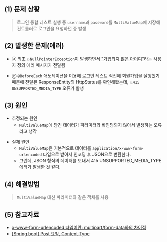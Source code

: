 ## (1) 문제 상황
> 로그인 통합 테스트 실행 중 `username`과 `password`를 `MultiValueMap`에 저장해 컨트롤러로 로그인을 요청하던 중 발생

## (2) 발생한 문제(에러)
- ⓐ 최초 `💥NullPointerException`이 발생하면서 <u>"가입되지 않은 아이디"</u>라는 사용자 정의 에러 메시지가 전달됨 <p></p>
- ⓑ `@BeforeEach` 애노테이션을 이용해 로그인 테스트 직전에 회원가입을 실행했기 때문에 전달된 ResponseEntity의 HttpStatus를 확인해봤는데, `💥415 UNSUPPORTED_MEDIA_TYPE` 오류가 발생

## (3) 원인
- 추정되는 원인
  - `MultiValueMap`에 담긴 데이터가 파라미터와 바인딩되지 않아서 발생하는 오류라고 생각
    <p></p>
- 실제 원인 
  - `MultiValueMap`은 기본적으로 데이터를 `application/x-www-form-urlencoded` 타입으로 받아서 인코딩 후 JSON으로 변환한다. 
  - 그런데, JSON 형식의 데이터를 보내서 415 UNSUPPORTED_MEDIA_TYPE 에러가 발생한 것 같다.

## (4) 해결방법
> `MultiValueMap` 대신 파라미터와 같은 객체를 사용

## (5) 참고자료
- [x-www-form-urlencoded 타입이란: multipart/form-data와의 차이점](https://wildeveloperetrain.tistory.com/304)
- [[Spring boot] Post 요청, Content-Type](https://velog.io/@hyerin_story/Spring-boot-Post-요청-Content-Type)
